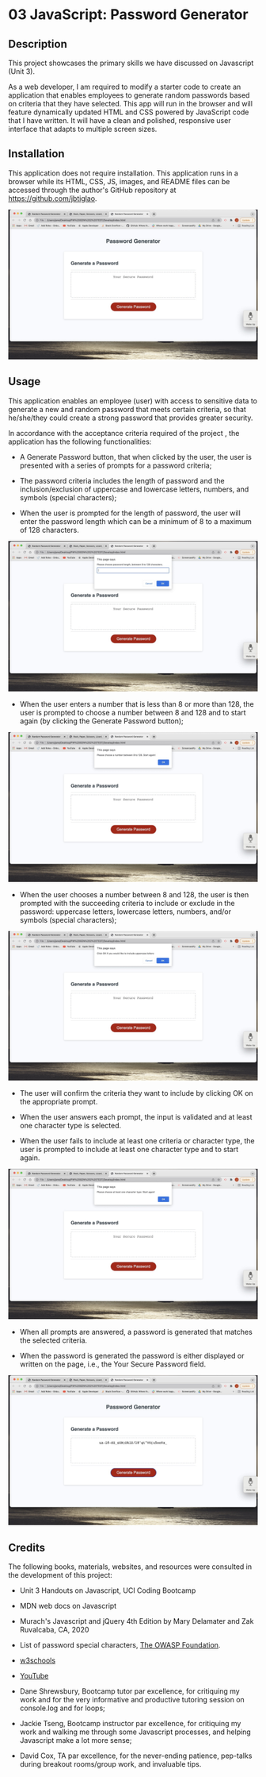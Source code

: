 # 03 JavaScript: Password Generator

## Description

This project showcases the primary skills we have discussed on Javascript (Unit 3). 

As a web developer, I am required to modify a starter code to create an application that enables employees to generate random passwords based on criteria that they have selected. This app will run in the browser and will feature dynamically updated HTML and CSS powered by JavaScript code that I have written. It will have a clean and polished, responsive user interface that adapts to multiple screen sizes.


## Installation

This application does not require installation. This application runs in a browser while its HTML, CSS, JS, images, and README files can be accessed through the author's GitHub repository at https://github.com/jbtiglao.


![image of the password generator app](./assets/images/pw_gen1.jpg)  



## Usage

This application enables an employee (user) with access to sensitive data to generate a new and random password that meets certain criteria, so that he/she/they could create a strong password that provides greater security. 

In accordance with the acceptance criteria required of the project , the application has the following functionalities: 

- A Generate Password button, that when clicked by the user, the user is presented with a series of prompts for a password criteria;

- The password criteria includes the length of password and the inclusion/exclusion of uppercase and lowercase letters, numbers, and symbols (special characters);

- When the user is prompted for the length of password, the user will enter the password length which can be a minimum of 8 to a maximum of 128 characters.



![image of prompt for password length](./assets/images/pw_gen2_pwlength.jpg) 



- When the user enters a number that is less than 8 or more than 128, the user is prompted to choose a number between 8 and 128 and to start again (by clicking the Generate Password button);



![image of prompt when password length is less than 8 or more than 128 characters](./assets/images/pw_gen4_nolength.jpg)  


- When the user chooses a number between 8 and 128, the user is then prompted with the succeeding criteria to include or exclude in the password: uppercase letters, lowercase letters, numbers, and/or symbols (special characters);



![image of the password generator criteria for uppercase letters](./assets/images/pw_gen3_criteria.jpg)  



- The user will confirm the criteria they want to include by clicking OK on the appropriate prompt.

- When the user answers each prompt, the input is validated and at least one character type is selected.

- When the user fails to include at least one criteria or character type, the user is prompted to include at least one character type and to start again.



![image of the prompt when no criteria is selected](./assets/images/pw_gen5_nocriteria.jpg)  



- When all prompts are answered, a password is generated that matches the selected criteria.

- When the password is generated the password is either displayed or written on the page, i.e., the Your Secure Password field. 



![image of generated password](./assets/images/pw_gen6_generatedpw.jpg) 



## Credits

The following books, materials, websites, and resources were consulted in the development of this project:

- Unit 3 Handouts on Javascript, UCI Coding Bootcamp

- MDN web docs on Javascript

- Murach's Javascript and jQuery 4th Edition by Mary Delamater and Zak Ruvalcaba, CA, 2020

- List of password special characters, [The OWASP Foundation](https://www.owasp.org/index.php/Password_special_characters). 

- [w3schools](http://www.w3schools)

- [YouTube](http://www.youtube.com) 

- Dane Shrewsbury, Bootcamp tutor par excellence, for critiquing my work and for the very informative and productive tutoring session on console.log and for loops;

- Jackie Tseng, Bootcamp instructor par excellence, for critiquing my work and walking me through some Javascript processes, and helping Javascript make a lot more sense;

- David Cox, TA par excellence, for the never-ending patience, pep-talks during breakout rooms/group work, and invaluable tips.